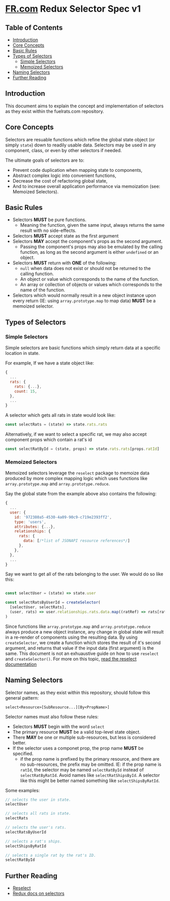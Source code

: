 # [FR.com][fuelrats] Redux Selector Spec v1


<!-- START doctoc generated TOC please keep comment here to allow auto update -->
<!-- DON'T EDIT THIS SECTION, INSTEAD RE-RUN doctoc TO UPDATE -->
## Table of Contents

- [Introduction](#introduction)
- [Core Concepts](#core-concepts)
- [Basic Rules](#basic-rules)
- [Types of Selectors](#types-of-selectors)
  - [Simple Selectors](#simple-selectors)
  - [Memoized Selectors](#memoized-selectors)
- [Naming Selectors](#naming-selectors)
- [Further Reading](#further-reading)

<!-- END doctoc generated TOC please keep comment here to allow auto update -->


## Introduction

This document aims to explain the concept and implementation of selectors as they exist within the fuelrats.com repository.


## Core Concepts

Selectors are resuable functions which refine the global state object (or simply `state`) down to readily usable data. Selectors may be used in any component, class, or even by other selectors if needed.

The ultimate goals of selectors are to:
* Prevent code duplication when mapping state to components,
* Abstract complex logic into convenient functions,
* Decrease the cost of refactoring global state,
* And to increase overall application performance via memoization (see: Memoized Selectors).





## Basic Rules

* Selectors **MUST** be pure functions.
  * Meaning the function, given the same input, always returns the same result with no side-effects.
* Selectors **MUST** accept state as the first argument
* Selectors **MAY** accept the component's props as the second argument.
  * Passing the component's props may also be emulated by the calling function, as long as the second argument is either `undefined` or an object.
* Selectors **MUST** return with **ONE** of the following:
  * `null` when data does not exist or should not be returned to the calling function.
  * An object or value which corresponds to the name of the function.
  * An array or collection of objects or values which corresponds to the name of the function.
* Selectors which would normally result in a new object instance upon every return (IE: using `array.prototype.map` to map data) **MUST** be a memoized selector.





## Types of Selectors


### Simple Selectors

Simple selectors are basic functions which simply return data at a specific location in state.

For example, If we have a state object like:
```javascript
{
  ...
  rats: {
    rats: {...},
    count: 15,
  },
  ...
}
```

A selector which gets all rats in state would look like:
```javascript
const selectRats = (state) => state.rats.rats
```

Alternatively, if we want to select a specific rat, we may also accept component props which contain a rat's id

```javascript
const selectRatById = (state, props) => state.rats.rats[props.ratId]
```





### Memoized Selectors

Memoized selectors leverage the `reselect` package to memoize data produced by more complex mapping logic which uses functions like `array.prototype.map` and `array.prototype.reduce`.

Say the global state from the example above also contains the following:
```javascript
{
  ...
  user: {
    id: '972380a5-4530-4a09-90c9-c719e2393ff2',
    type: 'users',
    attributes: {...},
    relationships: {
      rats: {
        data: [/*list of JSONAPI resource references*/]
      },
    },
  },
  ...
}
```
Say we want to get all of the rats belonging to the user. We would do so like this:

```javascript

const selectUser = (state) => state.user

const selectRatsByUserId = createSelector(
  [selectUser, selectRats],
  (user, rats) => user.relationships.rats.data.map((ratRef) => rats[ratRef.id])
)

```
Since functions like `array.prototype.map` and `array.prototype.reduce` always produce a new object instance, any change in global state will result in a re-render of components using the resulting data. By using `createSelector`, we create a function which stores the result of it's second argument, and returns that value if the input data (first argument) is the same. This document is not an exhuaustive guide on how to use `reselect` and `createSelector()`. For more on this topic, [read the reselect documentation][reselect-documentation]





## Naming Selectors

Selector names, as they exist within this repository, should follow this general pattern:

```
select<Resource>[SubResource...][By<PropName>]
```

Selector names must also follow these rules:

* Selectors **MUST** begin with the word `select`
* The primary resource **MUST** be a valid top-level state object.
* There **MAY** be one or multiple sub-resources, but less is considered better.
* If the selector uses a componet prop, the prop name **MUST** be specified.
    * if the prop name is prefixed by the primary resource, and there are no sub-resources, the prefix may be omitted. IE: if the prop name is `ratId`, the selector may be named `selectRatById` instead of `selectRatByRatId`. Avoid names like `selectRatShipsById`. A selector like this might be better named something like `selectShipsByRatId`.

Some examples:
```javascript
// selects the user in state.
selectUser

// selects all rats in state.
selectRats

// selects the user's rats.
selectRatsByUserId

// selects a rat's ships.
selectShipsByRatId

// selects a single rat by the rat's ID.
selectRatById
```

## Further Reading

* [Reselect][reselect-documentation]
* [Redux docs on selectors][redux-computing-derived]

[fuelrats]: https://fuelrats.com/
[reselect-documentation]: https://github.com/reduxjs/reselect
[redux-computing-derived]: https://redux.js.org/recipes/computing-derived-data
